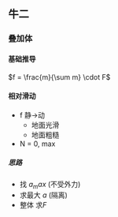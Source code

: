 ## 牛二
### 叠加体

#### 基础推导

$f = \frac{m}{\sum m} \cdot F$

#### 相对滑动

* f 静->动
	* 地面光滑
	* 地面粗糙
* N = 0, max

##### 思路
* 找 $a_max$ (不受外力)
* 求最大 $a$ (隔离)
* 整体 求$F$


